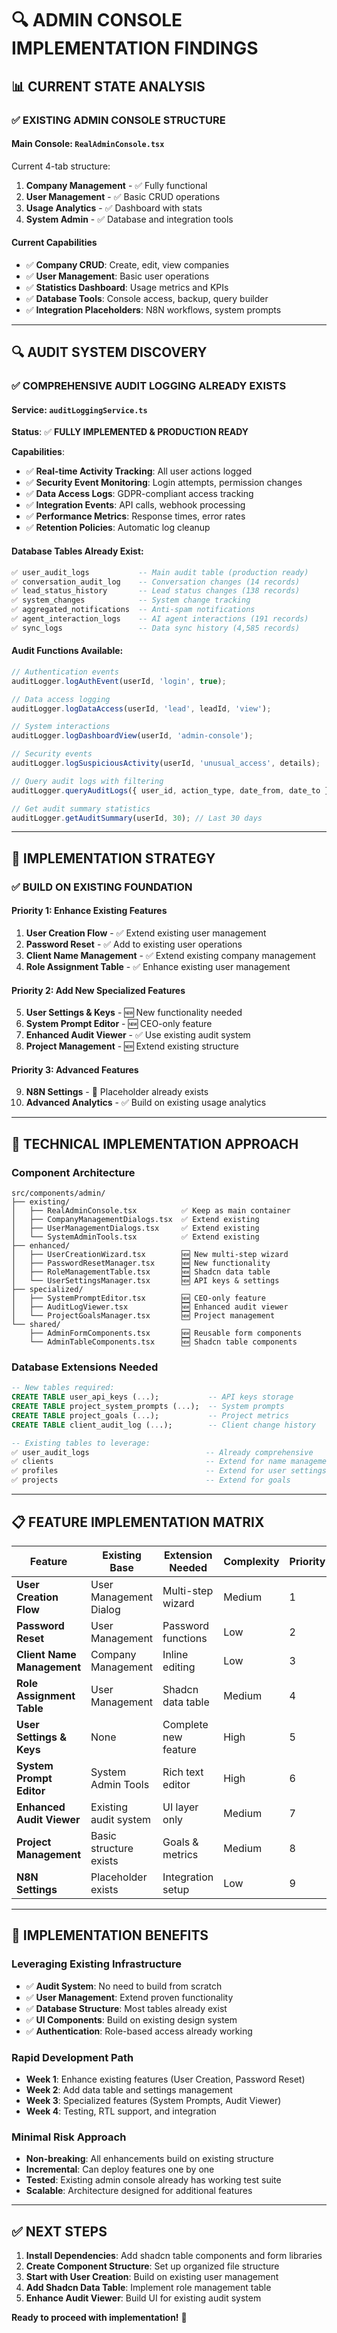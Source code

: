 # 🔍 **ADMIN CONSOLE IMPLEMENTATION FINDINGS**

## 📊 **CURRENT STATE ANALYSIS**

### **✅ EXISTING ADMIN CONSOLE STRUCTURE**

#### **Main Console: `RealAdminConsole.tsx`**
Current 4-tab structure:
1. **Company Management** - ✅ Fully functional
2. **User Management** - ✅ Basic CRUD operations
3. **Usage Analytics** - ✅ Dashboard with stats
4. **System Admin** - ✅ Database and integration tools

#### **Current Capabilities**
- ✅ **Company CRUD**: Create, edit, view companies
- ✅ **User Management**: Basic user operations  
- ✅ **Statistics Dashboard**: Usage metrics and KPIs
- ✅ **Database Tools**: Console access, backup, query builder
- ✅ **Integration Placeholders**: N8N workflows, system prompts

---

## 🔍 **AUDIT SYSTEM DISCOVERY**

### **✅ COMPREHENSIVE AUDIT LOGGING ALREADY EXISTS**

#### **Service: `auditLoggingService.ts`**
**Status**: ✅ **FULLY IMPLEMENTED & PRODUCTION READY**

**Capabilities**:
- ✅ **Real-time Activity Tracking**: All user actions logged
- ✅ **Security Event Monitoring**: Login attempts, permission changes
- ✅ **Data Access Logs**: GDPR-compliant access tracking
- ✅ **Integration Events**: API calls, webhook processing
- ✅ **Performance Metrics**: Response times, error rates
- ✅ **Retention Policies**: Automatic log cleanup

#### **Database Tables Already Exist**:
```sql
✅ user_audit_logs           -- Main audit table (production ready)
✅ conversation_audit_log    -- Conversation changes (14 records)
✅ lead_status_history       -- Lead status changes (138 records)
✅ system_changes            -- System change tracking
✅ aggregated_notifications  -- Anti-spam notifications
✅ agent_interaction_logs    -- AI agent interactions (191 records)
✅ sync_logs                 -- Data sync history (4,585 records)
```

#### **Audit Functions Available**:
```typescript
// Authentication events
auditLogger.logAuthEvent(userId, 'login', true);

// Data access logging  
auditLogger.logDataAccess(userId, 'lead', leadId, 'view');

// System interactions
auditLogger.logDashboardView(userId, 'admin-console');

// Security events
auditLogger.logSuspiciousActivity(userId, 'unusual_access', details);

// Query audit logs with filtering
auditLogger.queryAuditLogs({ user_id, action_type, date_from, date_to });

// Get audit summary statistics
auditLogger.getAuditSummary(userId, 30); // Last 30 days
```

---

## 🎯 **IMPLEMENTATION STRATEGY**

### **✅ BUILD ON EXISTING FOUNDATION**

#### **Priority 1: Enhance Existing Features**
1. **User Creation Flow** - ✅ Extend existing user management
2. **Password Reset** - ✅ Add to existing user operations
3. **Client Name Management** - ✅ Extend existing company management
4. **Role Assignment Table** - ✅ Enhance existing user management

#### **Priority 2: Add New Specialized Features**
5. **User Settings & Keys** - 🆕 New functionality needed
6. **System Prompt Editor** - 🆕 CEO-only feature
7. **Enhanced Audit Viewer** - ✅ Use existing audit system
8. **Project Management** - 🆕 Extend existing structure

#### **Priority 3: Advanced Features**
9. **N8N Settings** - 🚧 Placeholder already exists
10. **Advanced Analytics** - ✅ Build on existing usage analytics

---

## 🔧 **TECHNICAL IMPLEMENTATION APPROACH**

### **Component Architecture**
```
src/components/admin/
├── existing/
│   ├── RealAdminConsole.tsx          ✅ Keep as main container
│   ├── CompanyManagementDialogs.tsx  ✅ Extend existing
│   ├── UserManagementDialogs.tsx     ✅ Extend existing
│   └── SystemAdminTools.tsx          ✅ Extend existing
├── enhanced/
│   ├── UserCreationWizard.tsx        🆕 New multi-step wizard
│   ├── PasswordResetManager.tsx      🆕 New functionality
│   ├── RoleManagementTable.tsx       🆕 Shadcn data table
│   └── UserSettingsManager.tsx       🆕 API keys & settings
├── specialized/
│   ├── SystemPromptEditor.tsx        🆕 CEO-only feature
│   ├── AuditLogViewer.tsx            🆕 Enhanced audit viewer
│   └── ProjectGoalsManager.tsx       🆕 Project management
└── shared/
    ├── AdminFormComponents.tsx       🆕 Reusable form components
    └── AdminTableComponents.tsx      🆕 Shadcn table components
```

### **Database Extensions Needed**
```sql
-- New tables required:
CREATE TABLE user_api_keys (...);           -- API keys storage
CREATE TABLE project_system_prompts (...);  -- System prompts
CREATE TABLE project_goals (...);           -- Project metrics
CREATE TABLE client_audit_log (...);        -- Client change history

-- Existing tables to leverage:
✅ user_audit_logs                          -- Already comprehensive
✅ clients                                  -- Extend for name management
✅ profiles                                 -- Extend for user settings
✅ projects                                 -- Extend for goals
```

---

## 📋 **FEATURE IMPLEMENTATION MATRIX**

| **Feature** | **Existing Base** | **Extension Needed** | **Complexity** | **Priority** |
|-------------|-------------------|---------------------|----------------|--------------|
| **User Creation Flow** | User Management Dialog | Multi-step wizard | Medium | 1 |
| **Password Reset** | User Management | Password functions | Low | 2 |
| **Client Name Management** | Company Management | Inline editing | Low | 3 |
| **Role Assignment Table** | User Management | Shadcn data table | Medium | 4 |
| **User Settings & Keys** | None | Complete new feature | High | 5 |
| **System Prompt Editor** | System Admin Tools | Rich text editor | High | 6 |
| **Enhanced Audit Viewer** | Existing audit system | UI layer only | Medium | 7 |
| **Project Management** | Basic structure exists | Goals & metrics | Medium | 8 |
| **N8N Settings** | Placeholder exists | Integration setup | Low | 9 |

---

## 🚀 **IMPLEMENTATION BENEFITS**

### **Leveraging Existing Infrastructure**
- ✅ **Audit System**: No need to build from scratch
- ✅ **User Management**: Extend proven functionality
- ✅ **Database Structure**: Most tables already exist
- ✅ **UI Components**: Build on existing design system
- ✅ **Authentication**: Role-based access already working

### **Rapid Development Path**
- **Week 1**: Enhance existing features (User Creation, Password Reset)
- **Week 2**: Add data table and settings management  
- **Week 3**: Specialized features (System Prompts, Audit Viewer)
- **Week 4**: Testing, RTL support, and integration

### **Minimal Risk Approach**
- **Non-breaking**: All enhancements build on existing structure
- **Incremental**: Can deploy features one by one
- **Tested**: Existing admin console already has working test suite
- **Scalable**: Architecture designed for additional features

---

## ✅ **NEXT STEPS**

1. **Install Dependencies**: Add shadcn table components and form libraries
2. **Create Component Structure**: Set up organized file structure
3. **Start with User Creation**: Build on existing user management
4. **Add Shadcn Data Table**: Implement role management table
5. **Enhance Audit Viewer**: Build UI for existing audit system

**Ready to proceed with implementation!** 🚀 